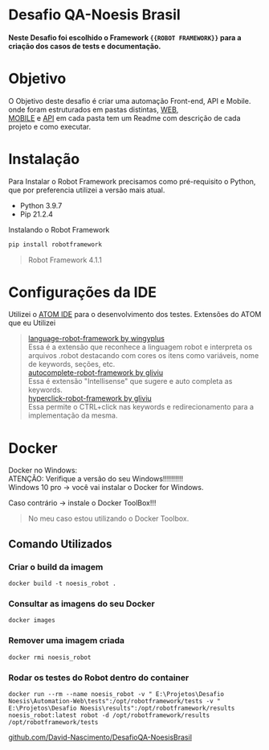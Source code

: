 # Desafio QA-Noesis Brasil
#### Neste Desafio foi escolhido o Framework `{{ROBOT FRAMEWORK}}` para a criação dos casos de tests e documentação.


# Objetivo
O Objetivo deste desafio é criar uma automação Front-end, API e Mobile.
onde foram estruturados em pastas distintas,
[WEB](https://github.com/David-Nascimento/DesafioQA-NoesisBrasil/tree/Develop/Automation-Web),  
[MOBILE](https://github.com/David-Nascimento/DesafioQA-NoesisBrasil/tree/Develop/Automation-Mobile) e
[API](https://github.com/David-Nascimento/DesafioQA-NoesisBrasil/tree/Develop/Automation-API)
em cada pasta tem um Readme com descrição de cada projeto e como executar.

# Instalação
Para Instalar o Robot Framework precisamos como pré-requisito o Python, que por preferencia utilizei a versão mais atual.
* Python 3.9.7
* Pip 21.2.4

Instalando o Robot Framework
````sh
pip install robotframework
````
> Robot Framework 4.1.1

# Configurações da IDE

Utilizei o [ATOM IDE](https://atom.io/) para o desenvolvimento dos testes.
Extensões do ATOM que eu Utilizei

>[language-robot-framework by wingyplus](https://atom.io/packages/language-robot-framework) \
  Essa é a extensão que reconhece a linguagem robot e interpreta os arquivos .robot destacando com cores os itens como variáveis, nome de keywords, seções, etc. \
[autocomplete-robot-framework by gliviu](https://atom.io/packages/autocomplete-robot-framework) \
  Essa é extensão "Intellisense" que sugere e auto completa as keywords. \
[hyperclick-robot-framework by gliviu](https://atom.io/packages/hyperclick-robot-framework) \
  Essa permite o CTRL+click nas keywords e redirecionamento para a implementação da mesma.

# Docker
Docker no Windows:  \
ATENÇÃO: Verifique a versão do seu Windows!!!!!!!!!! \
Windows 10 pro -> você vai instalar o Docker for Windows.

Caso contrário -> instale o Docker ToolBox!!!

> No meu caso estou utilizando o Docker Toolbox.

## Comando Utilizados

### Criar o build da imagem
````docker
docker build -t noesis_robot .
````

### Consultar as imagens do seu Docker
````docker
docker images
````
### Remover uma imagem criada
````docker
docker rmi noesis_robot
````

### Rodar os testes do Robot dentro do container
````docker
docker run --rm --name noesis_robot -v " E:\Projetos\Desafio Noesis\Automation-Web\tests":/opt/robotframework/tests -v " E:\Projetos\Desafio Noesis\results":/opt/robotframework/results noesis_robot:latest robot -d /opt/robotframework/results /opt/robotframework/tests
````

[github.com/David-Nascimento/DesafioQA-NoesisBrasil](https://github.com/David-Nascimento/DesafioQA-NoesisBrasil/commits/main)
